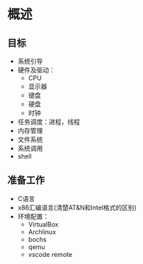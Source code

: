 # 概述

## 目标

- 系统引导
- 硬件及驱动：
  - CPU
  - 显示器
  - 键盘
  - 硬盘
  - 时钟
- 任务调度：进程，线程
- 内存管理
- 文件系统
- 系统调用
- shell

## 准备工作

- C语言
- x86汇编语言(清楚AT&N和Intel格式的区别)
- 环境配置：
  - VirtualBox
  - Archlinux
  - bochs
  - qemu
  - vscode remote
